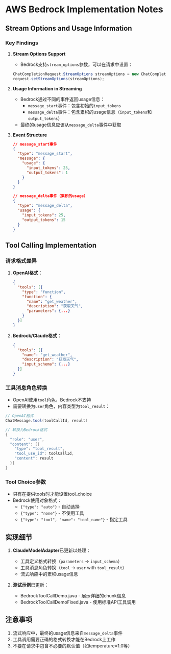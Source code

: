 # AWS Bedrock Implementation Notes

## Stream Options and Usage Information

### Key Findings

1. **Stream Options Support**
   - Bedrock支持`stream_options`参数，可以在请求中设置：
   ```java
   ChatCompletionRequest.StreamOptions streamOptions = new ChatCompletionRequest.StreamOptions(true);
   request.setStreamOptions(streamOptions);
   ```

2. **Usage Information in Streaming**
   - Bedrock通过不同的事件返回usage信息：
     - `message_start`事件：包含初始的`input_tokens`
     - `message_delta`事件：包含累积的usage信息（`input_tokens`和`output_tokens`）
   - 最终的usage信息应该从`message_delta`事件中获取

3. **Event Structure**
   ```json
   // message_start事件
   {
     "type": "message_start",
     "message": {
       "usage": {
         "input_tokens": 25,
         "output_tokens": 1
       }
     }
   }
   
   // message_delta事件（累积的usage）
   {
     "type": "message_delta",
     "usage": {
       "input_tokens": 25,
       "output_tokens": 15
     }
   }
   ```

## Tool Calling Implementation

### 请求格式差异

1. **OpenAI格式**：
   ```json
   {
     "tools": [{
       "type": "function",
       "function": {
         "name": "get_weather",
         "description": "获取天气",
         "parameters": {...}
       }
     }]
   }
   ```

2. **Bedrock/Claude格式**：
   ```json
   {
     "tools": [{
       "name": "get_weather",
       "description": "获取天气",
       "input_schema": {...}
     }]
   }
   ```

### 工具消息角色转换

- OpenAI使用`tool`角色，Bedrock不支持
- 需要转换为`user`角色，内容类型为`tool_result`：

```java
// OpenAI格式
ChatMessage.tool(toolCallId, result)

// 转换为Bedrock格式
{
  "role": "user",
  "content": [{
    "type": "tool_result",
    "tool_use_id": toolCallId,
    "content": result
  }]
}
```

### Tool Choice参数

- 只有在提供tools时才能设置tool_choice
- Bedrock使用对象格式：
  - `{"type": "auto"}` - 自动选择
  - `{"type": "none"}` - 不使用工具
  - `{"type": "tool", "name": "tool_name"}` - 指定工具

## 实现细节

1. **ClaudeModelAdapter**已更新以处理：
   - 工具定义格式转换（`parameters` → `input_schema`）
   - 工具消息角色转换（`tool` → `user` with `tool_result`）
   - 流式响应中的累积usage信息

2. **测试示例**已更新：
   - BedrockToolCallDemo.java - 展示详细的chunk信息
   - BedrockToolCallDemoFixed.java - 使用标准API工具调用

## 注意事项

1. 流式响应中，最终的usage信息来自`message_delta`事件
2. 工具调用需要正确的格式转换才能在Bedrock上工作
3. 不要在请求中包含不必要的默认值（如temperature=1.0等）